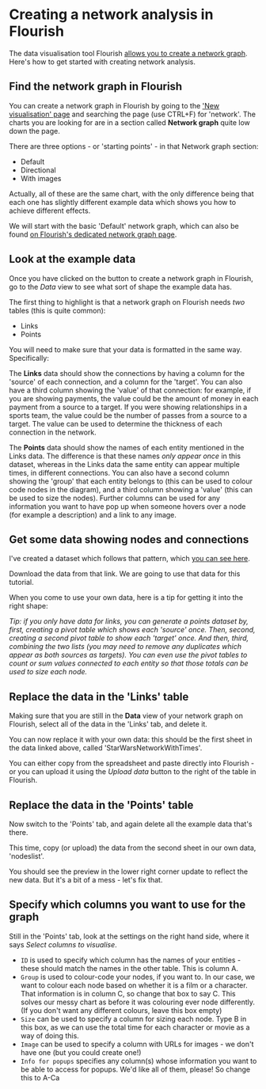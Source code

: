 # Creating a network analysis in Flourish

The data visualisation tool Flourish [allows you to create a network graph](https://app.flourish.studio/@flourish/network-graph). Here's how to get started with creating network analysis.

## Find the network graph in Flourish

You can create a network graph in Flourish by going to the ['New visualisation' page](https://app.flourish.studio/templates) and searching the page (use CTRL+F) for 'network'. The charts you are looking for are in a section called **Network graph** quite low down the page. 

There are three options - or 'starting points' - in that Network graph section:

* Default
* Directional
* With images

Actually, all of these are the same chart, with the only difference being that each one has slightly different example data which shows you how to achieve different effects. 

We will start with the basic 'Default' network graph, which can also be found [on Flourish's dedicated network graph page](https://app.flourish.studio/@flourish/network-graph).

## Look at the example data

Once you have clicked on the button to create a network graph in Flourish, go to the *Data* view to see what sort of shape the example data has.

The first thing to highlight is that a network graph on Flourish needs *two* tables (this is quite common):

* Links
* Points

You will need to make sure that your data is formatted in the same way. Specifically:

The **Links** data should show the connections by having a column for the 'source' of each connection, and a column for the 'target'. You can also have a third column showing the 'value' of that connection: for example, if you are showing payments, the value could be the amount of money in each payment from a source to a target. If you were showing relationships in a sports team, the value could be the number of passes from a source to a target. The value can be used to determine the thickness of each connection in the network.

The **Points** data should show the names of each entity mentioned in the Links data. The difference is that these names *only appear once* in this dataset, whereas in the Links data the same entity can appear multiple times, in different connections. You can also have a second column showing the 'group' that each entity belongs to (this can be used to colour code nodes in the diagram), and a third column showing a 'value' (this can be used to size the nodes). Further columns can be used for any information you want to have pop up when someone hovers over a node (for example a description) and a link to any image.

## Get some data showing nodes and connections

I've created a dataset which follows that pattern, which [you can see here](https://docs.google.com/spreadsheets/d/e/2PACX-1vSznt7Jqd0R6FgCxSIpwa55e9LwxOOFX6XkwEU5UXLqoNDR808zw4U5Rp-sp2IIBwjL1WFDkc6s3SlO/pubhtml).

Download the data from that link. We are going to use that data for this tutorial.

When you come to use your own data, here is a tip for getting it into the right shape:

*Tip: if you only have data for links, you can generate a points dataset by, first, creating a pivot table which shows each 'source' once. Then, second, creating a second pivot table to show each 'target' once. And then, third, combining the two lists (you may need to remove any duplicates which appear as both sources as targets). You can even use the pivot tables to count or sum values connected to each entity so that those totals can be used to size each node.*

## Replace the data in the 'Links' table

Making sure that you are still in the **Data** view of your network graph on Flourish, select all of the data in the 'Links' tab, and delete it.

You can now replace it with your own data: this should be the first sheet in the data linked above, called 'StarWarsNetworkWithTimes'.

You can either copy from the spreadsheet and paste directly into Flourish - or you can upload it using the *Upload data* button to the right of the table in Flourish.

## Replace the data in the 'Points' table

Now switch to the 'Points' tab, and again delete all the example data that's there. 

This time, copy (or upload) the data from the second sheet in our own data, 'nodeslist'. 

You should see the preview in the lower right corner update to reflect the new data. But it's a bit of a mess - let's fix that.

## Specify which columns you want to use for the graph

Still in the 'Points' tab, look at the settings on the right hand side, where it says *Select columns to visualise*.

* `ID` is used to specify which column has the names of your entities - these should match the names in the other table. This is column A.
* `Group` is used to colour-code your nodes, if you want to. In our case, we want to colour each node based on whether it is a film or a character. That information is in column C, so change that box to say C. This solves our messy chart as before it was colouring ever node differently. (If you don't want any different colours, leave this box empty)
* `Size` can be used to specify a column for sizing each node. Type B in this box, as we can use the total time for each character or movie as a way of doing this.
* `Image` can be used to specify a column with URLs for images - we don't have one (but you could create one!)
* `Info for popups` specifies any column(s) whose information you want to be able to access for popups. We'd like all of them, please! So change this to A-Ca

